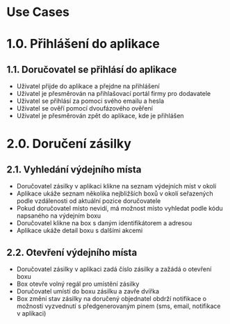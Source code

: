 # Use Cases

# 1.0. Přihlášení do aplikace

## 1.1. Doručovatel se přihlásí do aplikace

- Uživatel přijde do aplikace a přejdne na přihlášení
- Uživatel je přesměrován na přihlašovací portál firmy pro dodavatele
- Uživatel se přihlásí za pomoci svého emailu a hesla
- Uživatel se ověří pomocí dvoufázového ověření
- Uživatel je přesměrován zpět do aplikace, kde je přihlášen

# 2.0. Doručení zásilky

## 2.1. Vyhledání výdejního místa

- Doručovatel zásilky v aplikaci klikne na seznam výdejních míst v okolí
- Aplikace ukáže seznam několika nejbližších boxů v okolí seřazených podle vzdálenosti od aktuální pozice doručovatele
- Pokud doručovatel místo nevidí, má možnost místo vyhledat podle kódu napsaného na výdejním boxu
- Doručovatel klikne na box s daným identifikátorem a adresou
- Aplikace ukáže detail boxu s dalšími akcemi

## 2.2. Otevření výdejního místa

- Doručovatel zásilky v aplikaci zadá číslo zásilky a zažádá o otevření boxu
- Box otevře volný regál pro umístění zásilky
- Doručovatel umístí do boxu zásilku a zavře dvířka
- Box změní stav zásilky na doručený objednatel obdrží notifikace o možnosti vyzvednutí s předgenerovaným pinem (sms, email, notifikace v aplikaci)